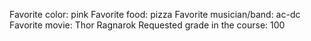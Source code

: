 Favorite color: pink
Favorite food: pizza
Favorite musician/band: ac-dc
Favorite movie: Thor Ragnarok
Requested grade in the course: 100